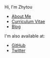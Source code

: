 Hi, I'm Zhytou

* [About Me](/about)
* [Curriculum Vitae]()
* [Blog]()

I'm also available at:

* [GitHub]()
* [Twitter]()
